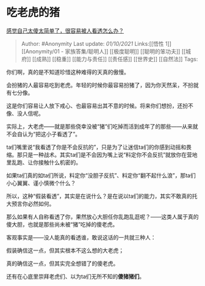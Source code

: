 # 吃老虎的猪
[感觉自己太傻太简单了，很容易被人看透怎么办？](https://www.zhihu.com/question/343298133/answer/2148884952)

> Author: #Anonymity 
> Last update: *01/10/2021* 
> Links:[[悟性 1]] [[Anonymity/01 - 家族答集/聪明人]] [[极度聪明]]  [[聪明的笨功夫]] [[城府]] [[成熟]] [[稳重]] [[能力与责任]] [[责任感]] [[世界史]] [[自然法]]
> Tags:     


你们啊，真的是不知道珍惜这种难得的天真的傲慢。

会扮猪的人最容易吃到老虎。年轻的时候你最容易扮猪了，因为你天然呆，不扮就有七分像。

这是你们容易让人放下戒心、也最容易出其不意的时候。将来你们想扮，还扮不像、没人信呢。

实际上，大老虎——就是那些侥幸没被“猪”们吃掉而活到成年了的那些——从来就不会自认为“把这小子看透了”。

ta们嘴里说“我看透了你是不会反抗的”，只是为了让迷信ta们的你感到动摇和畏缩。那只是一种战术。其实ta们是不会因为嘴上说“料定你不会反抗”就放你在营地里乱跑、让你接触什么机密的。

如果ta们真的如ta们所说，料定你“没胆子反抗”、料定你“翻不起什么浪”，那ta们小心翼翼、谨小慎微个什么？

所以，这种“假装看透”，其实是在说什么？是在说以ta们的能力，其实不敢真的托大预言你必然如何。

那么如果有人自称看透了你，果然放心大胆任你乱跑乱逛呢？——这类人属于真的傻大胆，也就是那些尚未被“猪”吃掉的傻老虎。

客观事实是——没人能真的看透谁，敢说这话的一共就三种人：

假装确信这一点，但其实根本不这么想的大老虎；

真的确信这一点，但其实完全想错了的傻老虎。

还有在心底里崇拜老虎们、以为ta们无所不知的**傻猪猪们**。